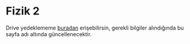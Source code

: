 # Fizik 2

Drive yedeklememe [buradan][Drive] erişebilirsin, gerekli bilgiler alındığında bu sayfa adı altında güncellenecektir.

[Drive]: https://drive.google.com/open?id=1FoKMtnJIMpErMK_uc38hw6pvOYUzpabW